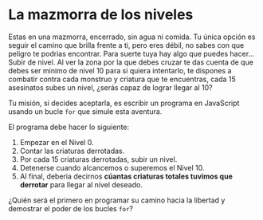 # La mazmorra de los niveles

Estas en una mazmorra, encerrado, sin agua ni comida. Tu única opción es seguir el camino que brilla frente a ti, pero eres débil, no sabes con que peligro te podrias encontrar. Para suerte tuya hay algo que puedes hacer... Subir de nivel. Al ver la zona por la que debes cruzar te das cuenta de que debes ser minimo de nivel 10 para si quiera intentarlo, te dispones a combatir contra cada monstruo y criatura que te encuentras, cada 15 asesinatos subes un nivel, ¿serás capaz de lograr llegar al 10?

Tu misión, si decides aceptarla, es escribir un programa en JavaScript usando un bucle `for` que simule esta aventura.

El programa debe hacer lo siguiente:

1. Empezar en el Nivel 0.
2. Contar las criaturas derrotadas.
3. Por cada 15 criaturas derrotadas, subir un nivel.
4. Detenerse cuando alcancemos o superemos el Nivel 10.
5. Al final, deberia decirnos **cúantas criaturas totales tuvimos que derrotar** para llegar al nivel deseado.

¿Quién será el primero en programar su camino hacia la libertad y demostrar el poder de los bucles `for`?